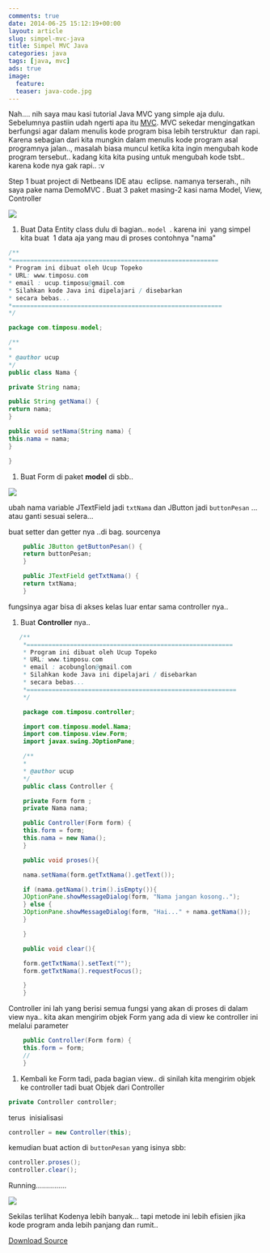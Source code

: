 ```yaml
---
comments: true
date: 2014-06-25 15:12:19+00:00
layout: article
slug: simpel-mvc-java
title: Simpel MVC Java
categories: java
tags: [java, mvc]
ads: true
image:
  feature:
  teaser: java-code.jpg
---
```


Nah.... nih saya mau kasi tutorial Java MVC yang simple aja dulu. Sebelumnya pastiin udah ngerti apa itu [MVC](http://timposu.com/apa-itu-mvc/). MVC sekedar mengingatkan berfungsi agar dalam menulis kode program bisa lebih terstruktur  dan rapi. Karena sebagian dari kita mungkin dalam menulis kode program asal programnya jalan.., masalah biasa muncul ketika kita ingin mengubah kode program tersebut.. kadang kita kita pusing untuk mengubah kode tsbt.. karena kode nya gak rapi.. :v

Step 1 buat project di Netbeans IDE atau  eclipse. namanya terserah., nih saya pake nama DemoMVC . Buat 3 paket masing-2 kasi nama Model, View, Controller

![](http://i713.photobucket.com/albums/ww134/upamisterlobal/timposu/mvc1_zps0e86ea72.png)





  1. Buat Data Entity class dulu di bagian.. `model `. karena ini  yang simpel kita buat  1 data aja yang mau di proses contohnya "nama"




```java
/**
*=========================================================
* Program ini dibuat oleh Ucup Topeko
* URL: www.timposu.com
* email : ucup.timposu@gmail.com
* Silahkan kode Java ini dipelajari / disebarkan
* secara bebas...
*==========================================================
*/

package com.timposu.model;

/**
*
* @author ucup
*/
public class Nama {

private String nama;

public String getNama() {
return nama;
}

public void setNama(String nama) {
this.nama = nama;
}

}
```

1. Buat Form di paket **model** di sbb..



![](http://i713.photobucket.com/albums/ww134/upamisterlobal/timposu/mvc1_zps36d2e23d.png)

ubah nama variable JTextField jadi `txtNama` dan JButton jadi `buttonPesan` ... atau ganti sesuai selera...

buat setter dan getter nya ..di bag. sourcenya


```java
    public JButton getButtonPesan() {
    return buttonPesan;
    }

    public JTextField getTxtNama() {
    return txtNama;
    }
```



fungsinya agar bisa di akses kelas luar entar sama controller nya..





  1. Buat **Controller** nya..


```java
   /**
    *=========================================================
    * Program ini dibuat oleh Ucup Topeko
    * URL: www.timposu.com
    * email : acobunglon@gmail.com
    * Silahkan kode Java ini dipelajari / disebarkan
    * secara bebas...
    *==========================================================
    */

    package com.timposu.controller;

    import com.timposu.model.Nama;
    import com.timposu.view.Form;
    import javax.swing.JOptionPane;

    /**
    *
    * @author ucup
    */
    public class Controller {

    private Form form ;
    private Nama nama;

    public Controller(Form form) {
    this.form = form;
    this.nama = new Nama();
    }

    public void proses(){

    nama.setNama(form.getTxtNama().getText());

    if (nama.getNama().trim().isEmpty()){
    JOptionPane.showMessageDialog(form, "Nama jangan kosong..");
    } else {
    JOptionPane.showMessageDialog(form, "Hai..." + nama.getNama());
    }

    }

    public void clear(){

    form.getTxtNama().setText("");
    form.getTxtNama().requestFocus();

    }
    }
```



Controller ini lah yang berisi semua fungsi yang akan di proses di dalam view nya..
kita akan mengirim objek Form yang ada di view ke controller ini melalui parameter


```java
    public Controller(Form form) {
    this.form = form;
    //
    }
```







  1. Kembali ke Form tadi, pada bagian view.. di sinilah kita mengirim objek ke controller tadi buat Objek dari Controller

```java
private Controller controller;
```



terus  inisialisasi

```java
controller = new Controller(this);
```


kemudian buat action di `buttonPesan` yang isinya sbb:

```java
controller.proses();
controller.clear();
```



Running...............

![](http://i713.photobucket.com/albums/ww134/upamisterlobal/timposu/mvc1_zpsfd4f6ea8.png)

Sekilas terlihat Kodenya lebih banyak... tapi metode ini lebih efisien jika kode program anda lebih panjang dan rumit..

[Download Source](http://www.4shared.com/zip/mvfIjlrPba/DemoMVC.html?)
